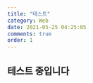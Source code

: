 ```yaml
---
title: "테스트"
category: Web
date: 2021-05-25 04:25:05
comments: true
order: 1
---
```




## 테스트 중입니다


